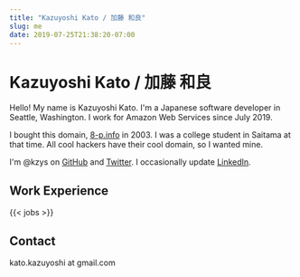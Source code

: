 ```yaml
---
title: "Kazuyoshi Kato / 加藤 和良"
slug: me
date: 2019-07-25T21:38:20-07:00
---
```

# Kazuyoshi Kato / 加藤 和良

Hello! My name is Kazuyoshi Kato. I'm a Japanese software developer in Seattle, Washington. I work for Amazon Web Services since July 2019.

I bought this domain, [8-p.info](https://8-p.info/) in 2003. I was a college student in Saitama at that time. All cool hackers have their cool domain, so I wanted mine.

I'm @kzys on [GitHub](https://github.com/kzys/) and [Twitter](https://twitter.com/kzys). I occasionally update [LinkedIn](https://www.linkedin.com/in/kazuyoshi/).

## Work Experience

{{< jobs >}}

## Contact

kato.kazuyoshi at gmail.com
